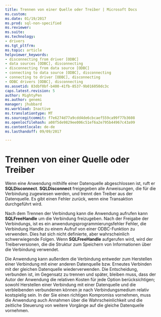 ```yaml
---
title: Trennen von einer Quelle oder Treiber | Microsoft Docs
ms.custom: 
ms.date: 01/19/2017
ms.prod: sql-non-specified
ms.reviewer: 
ms.suite: 
ms.technology:
- drivers
ms.tgt_pltfrm: 
ms.topic: article
helpviewer_keywords:
- disconnecting from driver [ODBC]
- data sources [ODBC], disconnecting
- disconnecting from data source [ODBC]
- connecting to data source [ODBC], disconnecting
- connecting to driver [ODBC], disconnecting
- ODBC drivers [ODBC], disconnecting
ms.assetid: 83dbf0bf-b400-41fb-8537-9b016050dc3c
caps.latest.revision: 5
author: MightyPen
ms.author: genemi
manager: jhubbard
ms.workload: Inactive
ms.translationtype: MT
ms.sourcegitcommit: f7e6274d77a9cdd4de6cbcaef559ca99f77b3608
ms.openlocfilehash: a08f5de9829ee006c51ef6a2e795b44967c43a99
ms.contentlocale: de-de
ms.lasthandoff: 09/09/2017

---
```

# <a name="disconnecting-from-a-data-source-or-driver"></a>Trennen von einer Quelle oder Treiber
Wenn eine Anwendung mithilfe einer Datenquelle abgeschlossen ist, ruft er **SQLDisconnect**. **SQLDisconnect** freigegeben alle Anweisungen, die für die Verbindung zugewiesen werden, und trennt den Treiber aus der Datenquelle. Es gibt einen Fehler zurück, wenn eine Transaktion durchgeführt wird.  
  
 Nach dem Trennen der Verbindung kann die Anwendung aufrufen kann **SQLFreeHandle** um die Verbindung freizugeben. Nach der Freigabe der Verbindungs, ist es ein anwendungsprogrammierungsfehler Fehler, die Verbindung Handle zu einem Aufruf von einer ODBC-Funktion zu verwenden. Dies hat sich nicht definierte, aber wahrscheinlich schwerwiegende Folgen. Wenn **SQLFreeHandle** aufgerufen wird, wird der Treiberversionen, die die Struktur zum Speichern von Informationen über die Verbindung verwendet.  
  
 Die Anwendung kann außerdem die Verbindung entweder zum Herstellen einer Verbindung mit einer anderen Datenquelle bzw. Erneutes Verbinden mit der gleichen Datenquelle wiederverwenden. Die Entscheidung, verbunden ist, im Gegensatz zu trennen und später, bleiben muss, dass der Autor der Anwendung die relativen Kosten für jede Option berücksichtigen; sowohl Herstellen einer Verbindung mit einer Datenquelle und die verbleibenden verbundenen können je nach Verbindungsmedium relativ kostspielig sein. In der Sie einen richtigen Kompromiss vornehmen, muss die Anwendung auch Annahmen über die Wahrscheinlichkeit und die zeitliche Steuerung von weitere Vorgänge auf die gleiche Datenquelle vornehmen.

